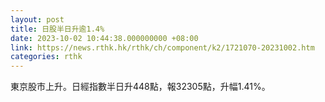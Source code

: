 ```yaml
---
layout: post
title: 日股半日升逾1.4%
date: 2023-10-02 10:44:38.000000000 +08:00
link: https://news.rthk.hk/rthk/ch/component/k2/1721070-20231002.htm
categories: rthk
---
```


東京股市上升。日經指數半日升448點，報32305點，升幅1.41%。
